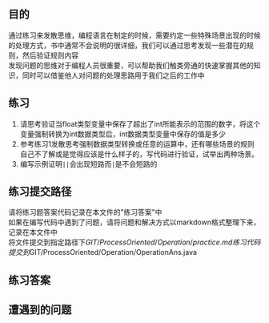 ## 目的
通过练习来发散思维，编程语言在制定的时候，需要约定一些特殊场景出现的时候的处理方式，书中通常不会说明的很详细，我们可以通过思考发现一些潜在的规则，然后验证规则内容  
发现问题的思维对于编程人员很重要，可以帮助我们触类旁通的快速掌握其他的知识，同时可以借鉴他人对问题的处理思路用于我们之后的工作中  

## 练习
1. 请思考验证当float类型变量中保存了超出了int所能表示的范围的数字，将这个变量强制转换为int数据类型后，int数据类型变量中保存的值是多少
2. 参考练习1发散思考强制数据类型转换或任意的运算中，还有哪些场景的规则自己不了解或是觉得应该是什么样子的，写代码进行验证，试举出两种场景。
3. 编写示例证明`||`会出现短路而`|`是不会短路的

## 练习提交路径
请将练习题答案代码记录在本文件的"练习答案"中  
如果在编写代码中遇到了问题，请将问题和解决方式以markdown格式整理下来，记录在本文件中  
将文件提交到指定路径下$GIT/ProcessOriented/Operation/practice.md  
练习代码提交到$GIT/ProcessOriented/Operation/OperationAns.java  

## 练习答案


## 遭遇到的问题